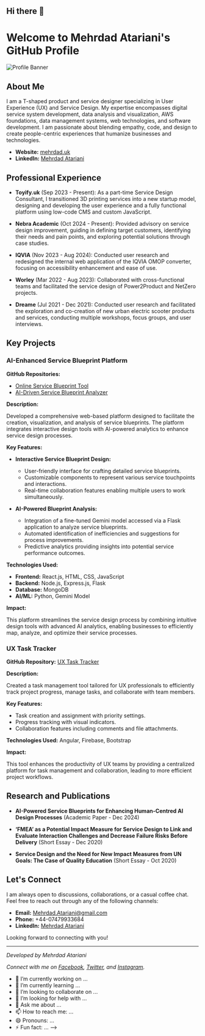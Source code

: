## Hi there 👋

# Welcome to Mehrdad Atariani's GitHub Profile

![Profile Banner](https://www.mehrdad.uk/assets/profile-banner.jpg)

## About Me

I am a T-shaped product and service designer specializing in User Experience (UX) and Service Design. My expertise encompasses digital service system development, data analysis and visualization, AWS foundations, data management systems, web technologies, and software development. I am passionate about blending empathy, code, and design to create people-centric experiences that humanize businesses and technologies.

- **Website:** [mehrdad.uk](https://www.mehrdad.uk)
- **LinkedIn:** [Mehrdad Atariani](https://www.linkedin.com/in/mehrdad-atariani/)

## Professional Experience

- **Toyify.uk** (Sep 2023 - Present): As a part-time Service Design Consultant, I transitioned 3D printing services into a new startup model, designing and developing the user experience and a fully functional platform using low-code CMS and custom JavaScript.

- **Nebra Academic** (Oct 2024 - Present): Provided advisory on service design improvement, guiding in defining target customers, identifying their needs and pain points, and exploring potential solutions through case studies.

- **IQVIA** (Nov 2023 - Aug 2024): Conducted user research and redesigned the internal web application of the IQVIA OMOP converter, focusing on accessibility enhancement and ease of use.

- **Worley** (Mar 2022 - Aug 2023): Collaborated with cross-functional teams and facilitated the service design of Power2Product and NetZero projects.

- **Dreame** (Jul 2021 - Dec 2021): Conducted user research and facilitated the exploration and co-creation of new urban electric scooter products and services, conducting multiple workshops, focus groups, and user interviews.

## Key Projects

### AI-Enhanced Service Blueprint Platform

**GitHub Repositories:**

- [Online Service Blueprint Tool](https://github.com/Mehredad/Online-ServiceBlueprint)
- [AI-Driven Service Blueprint Analyzer](https://github.com/Mehredad/AI-DrivenServiceBlueprintAnalyzer)

**Description:**

Developed a comprehensive web-based platform designed to facilitate the creation, visualization, and analysis of service blueprints. The platform integrates interactive design tools with AI-powered analytics to enhance service design processes.

**Key Features:**

- **Interactive Service Blueprint Design:**
  - User-friendly interface for crafting detailed service blueprints.
  - Customizable components to represent various service touchpoints and interactions.
  - Real-time collaboration features enabling multiple users to work simultaneously.

- **AI-Powered Blueprint Analysis:**
  - Integration of a fine-tuned Gemini model accessed via a Flask application to analyze service blueprints.
  - Automated identification of inefficiencies and suggestions for process improvements.
  - Predictive analytics providing insights into potential service performance outcomes.

**Technologies Used:**

- **Frontend:** React.js, HTML, CSS, JavaScript
- **Backend:** Node.js, Express.js, Flask
- **Database:** MongoDB
- **AI/ML:** Python, Gemini Model

**Impact:**

This platform streamlines the service design process by combining intuitive design tools with advanced AI analytics, enabling businesses to efficiently map, analyze, and optimize their service processes.

### UX Task Tracker

**GitHub Repository:** [UX Task Tracker](https://github.com/Mehredad/UX_TaskTracker)

**Description:**

Created a task management tool tailored for UX professionals to efficiently track project progress, manage tasks, and collaborate with team members.

**Key Features:**

- Task creation and assignment with priority settings.
- Progress tracking with visual indicators.
- Collaboration features including comments and file attachments.

**Technologies Used:** Angular, Firebase, Bootstrap

**Impact:**

This tool enhances the productivity of UX teams by providing a centralized platform for task management and collaboration, leading to more efficient project workflows.

## Research and Publications

- **AI-Powered Service Blueprints for Enhancing Human-Centred AI Design Processes** (Academic Paper - Dec 2024)

- **‘FMEA’ as a Potential Impact Measure for Service Design to Link and Evaluate Interaction Challenges and Decrease Failure Risks Before Delivery** (Short Essay - Dec 2020)

- **Service Design and the Need for New Impact Measures from UN Goals: The Case of Quality Education** (Short Essay - Oct 2020)

## Let's Connect

I am always open to discussions, collaborations, or a casual coffee chat. Feel free to reach out through any of the following channels:

- **Email:** [Mehrdad.Atariani@gmail.com](mailto:Mehrdad.Atariani@gmail.com)
- **Phone:** +44-07479933684
- **LinkedIn:** [Mehrdad Atariani](https://www.linkedin.com/in/mehrdad-atariani/)

Looking forward to connecting with you!

---

*Developed by Mehrdad Atariani*

*Connect with me on [Facebook](https://www.facebook.com/mehrdad.atariani), [Twitter](https://twitter.com/mehrdad_atariani), and [Instagram](https://www.instagram.com/mehrdad.atariani/).*


- 🔭 I’m currently working on ...
- 🌱 I’m currently learning ...
- 👯 I’m looking to collaborate on ...
- 🤔 I’m looking for help with ...
- 💬 Ask me about ...
- 📫 How to reach me: ...
- 😄 Pronouns: ...
- ⚡ Fun fact: ...
-->
